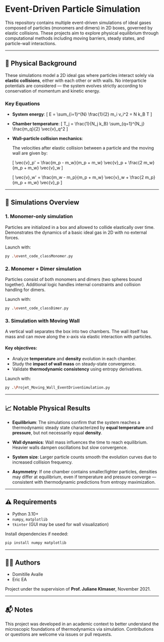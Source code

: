 # Event-Driven Particle Simulation

This repository contains multiple event-driven simulations of ideal gases composed of particles (monomers and dimers) in 2D boxes, governed by elastic collisions. These projects aim to explore physical equilibrium through computational methods including moving barriers, steady states, and particle-wall interactions.

---

## 🧪 Physical Background

These simulations model a 2D ideal gas where particles interact solely via **elastic collisions**, either with each other or with walls. No interparticle potentials are considered — the system evolves strictly according to conservation of momentum and kinetic energy.

### Key Equations

- **System energy**:
  \[
  E = \sum_{i=1}^{N} \frac{1}{2} m_i v_i^2 = N k_B T
  \]

- **Chamber temperature**:
  \[
  T_j = \frac{1}{N_j k_B} \sum_{q=1}^{N_j} \frac{m_q}{2} \vec{v}_q^2
  \]

- **Wall–particle collision mechanics**:

  The velocities after elastic collision between a particle and the moving wall are given by:

  \[
  \vec{v}_p' = \frac{m_p - m_w}{m_p + m_w} \vec{v}_p + \frac{2 m_w}{m_p + m_w} \vec{v}_w
  \]

  \[
  \vec{v}_w' = \frac{m_w - m_p}{m_p + m_w} \vec{v}_w + \frac{2 m_p}{m_p + m_w} \vec{v}_p
  \]

---

## 📂 Simulations Overview

### 1. **Monomer-only simulation**

Particles are initialized in a box and allowed to collide elastically over time. Demonstrates the dynamics of a basic ideal gas in 2D with no external forces.

Launch with:

```bash
py .\event_code_classMonomer.py
```

### 2. **Monomer + Dimer simulation**

Particles consist of both monomers and dimers (two spheres bound together). Additional logic handles internal constraints and collision handling for dimers.

Launch with:

```bash
py .\event_code_classDimer.py
```

### 3. **Simulation with Moving Wall**

A vertical wall separates the box into two chambers. The wall itself has mass and can move along the x-axis via elastic interaction with particles.

#### Key objectives:
- Analyze **temperature** and **density** evolution in each chamber.
- Study the **impact of wall mass** on steady-state convergence.
- Validate **thermodynamic consistency** using entropy derivatives.

Launch with:

```bash
py .\Projet_Moving_Wall_EventDrivenSimulation.py
```

---

## 📈 Notable Physical Results

- **Equilibrium**: The simulations confirm that the system reaches a thermodynamic steady state characterized by **equal temperature** and **pressure**, but not necessarily equal **density**.

- **Wall dynamics**: Wall mass influences the time to reach equilibrium. Heavier walls dampen oscillations but slow convergence.

- **System size**: Larger particle counts smooth the evolution curves due to increased collision frequency.

- **Asymmetry**: If one chamber contains smaller/lighter particles, densities may differ at equilibrium, even if temperature and pressure converge — consistent with thermodynamic predictions from entropy maximization.

---

## ⚠️ Requirements

- Python 3.10+
- `numpy`, `matplotlib`
- `tkinter` (GUI may be used for wall visualization)

Install dependencies if needed:

```bash
pip install numpy matplotlib
```

---

## 👩‍💻 Authors

- Domitille Avalle  
- Eric EA

Project under the supervision of **Prof. Juliane Klmaser**, November 2021.

---

## 📬 Notes

This project was developed in an academic context to better understand the microscopic foundations of thermodynamics via simulation. Contributions or questions are welcome via issues or pull requests.
